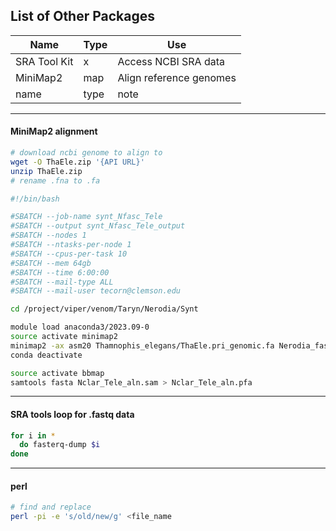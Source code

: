 ## List of Other Packages

Name | Type | Use
--- | --- | ---
SRA Tool Kit | x | Access NCBI SRA data
MiniMap2 | map | Align reference genomes
name | type | note

---
#### MiniMap2 alignment
```sh
# download ncbi genome to align to
wget -O ThaEle.zip '{API URL}'
unzip ThaEle.zip
# rename .fna to .fa
```

```sh
#!/bin/bash

#SBATCH --job-name synt_Nfasc_Tele
#SBATCH --output synt_Nfasc_Tele_output
#SBATCH --nodes 1
#SBATCH --ntasks-per-node 1
#SBATCH --cpus-per-task 10
#SBATCH --mem 64gb
#SBATCH --time 6:00:00
#SBATCH --mail-type ALL
#SBATCH --mail-user tecorn@clemson.edu

cd /project/viper/venom/Taryn/Nerodia/Synt

module load anaconda3/2023.09-0
source activate minimap2
minimap2 -ax asm20 Thamnophis_elegans/ThaEle.pri_genomic.fa Nerodia_fasciata.fa > Nfasc_Teleg_aln.sam
conda deactivate

source activate bbmap
samtools fasta Nclar_Tele_aln.sam > Nclar_Tele_aln.pfa
```
---
#### SRA tools loop for .fastq data
```sh
for i in *
  do fasterq-dump $i
done
```
---
#### perl
```sh
# find and replace
perl -pi -e 's/old/new/g' <file_name
```
